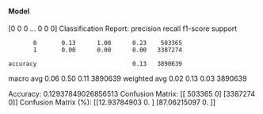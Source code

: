 #### Model
[0 0 0 ... 0 0 0]
Classification Report:
              precision    recall  f1-score   support

           0       0.13      1.00      0.23    503365
           1       0.00      0.00      0.00   3387274

    accuracy                           0.13   3890639
   macro avg       0.06      0.50      0.11   3890639
weighted avg       0.02      0.13      0.03   3890639

Accuracy: 0.12937849026856513
Confusion Matrix:
[[ 503365       0]
 [3387274       0]]
Confusion Matrix (%):
[[12.93784903  0.        ]
 [87.06215097  0.        ]]
